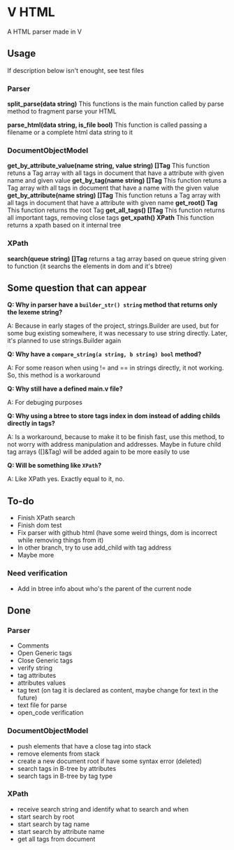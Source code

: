 # V HTML

A HTML parser made in V

## Usage

If description below isn't enought, see test files

### Parser

**split_parse(data string)**
This functions is the main function called by parse method to fragment parse your HTML

**parse_html(data string, is_file bool)**
This function is called passing a filename or a complete html data string to it

### DocumentObjectModel

**get_by_attribute_value(name string, value string) []Tag**
This function retuns a Tag array with all tags in document that have a attribute with given name and given value
**get_by_tag(name string) []Tag**
This function retuns a Tag array with all tags in document that have a name with the given value
**get_by_attribute(name string) []Tag**
This function retuns a Tag array with all tags in document that have a attribute with given name
**get_root() Tag**
This function returns the root Tag
**get_all_tags() []Tag**
This function returns all important tags, removing close tags
**get_xpath() XPath**
This function returns a xpath based on it internal tree

### XPath

**search(queue string) []Tag**
returns a tag array based on queue string given to function (it searchs the elements in dom and it's btree)

## Some question that can appear

**Q: Why in parser have a `builder_str() string` method that returns only the lexeme string?**
    
A: Because in early stages of the project, strings.Builder are used, but for some bug existing somewhere, it was necessary to use string directly. Later, it's planned to use strings.Builder again

**Q: Why have a `compare_string(a string, b string) bool` method?**

A: For some reason when using != and == in strings directly, it not working. So, this method is a workaround

**Q: Why still have a defined main.v file?**

A: For debuging purposes

**Q: Why using a btree to store tags index in dom instead of adding childs directly in tags?**

A: Is a workaround, because to make it to be finish fast, use this method, to not worry with address manipulation and addresses. Maybe in future child tag arrays ([]&Tag) will be added again to be more easily to use

**Q: Will be something like `XPath`?**

A: Like XPath yes. Exactly equal to it, no.

## To-do

* Finish XPath search
* Finish dom test
* Fix parser with github html (have some weird things, dom is incorrect while removing things from it)
* In other branch, try to use add_child with tag address
* Maybe more

### Need verification

* Add in btree info about who's the parent of the current node

## Done

### Parser

* Comments
* Open Generic tags
* Close Generic tags
* verify string
* tag attributes
* attributes values
* tag text (on tag it is declared as content, maybe change for text in the future)
* text file for parse
* open_code verification

### DocumentObjectModel

* push elements that have a close tag into stack
* remove elements from stack
* create a new document root if have some syntax error (deleted)
* search tags in B-tree by attributes
* search tags in B-tree by tag type

### XPath

* receive search string and identify what to search and when
* start search by root
* start search by tag name
* start search by attribute name
* get all tags from document
